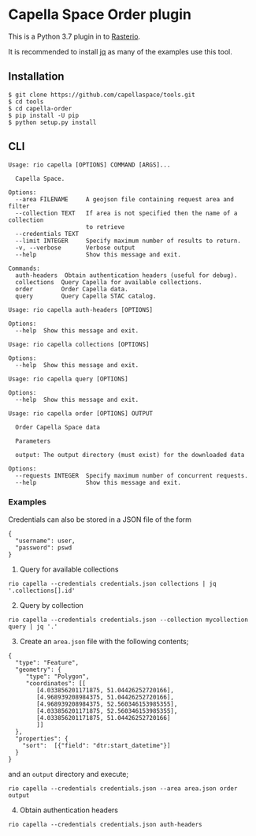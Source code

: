 # Capella Space Order plugin

This is a Python 3.7 plugin in to [Rasterio](https://github.com/mapbox/rasterio).

It is recommended to install [jq](https://stedolan.github.io/jq/) as many of the examples use this tool.

## Installation

```
$ git clone https://github.com/capellaspace/tools.git
$ cd tools
$ cd capella-order
$ pip install -U pip
$ python setup.py install
```

## CLI

```
Usage: rio capella [OPTIONS] COMMAND [ARGS]...

  Capella Space.

Options:
  --area FILENAME     A geojson file containing request area and filter
  --collection TEXT   If area is not specified then the name of a collection
                      to retrieve
  --credentials TEXT
  --limit INTEGER     Specify maximum number of results to return.
  -v, --verbose       Verbose output
  --help              Show this message and exit.

Commands:
  auth-headers  Obtain authentication headers (useful for debug).
  collections  Query Capella for available collections.
  order        Order Capella data.
  query        Query Capella STAC catalog.

```
```
Usage: rio capella auth-headers [OPTIONS]

Options:
  --help  Show this message and exit.
```
```
Usage: rio capella collections [OPTIONS]

Options:
  --help  Show this message and exit.
```
```
Usage: rio capella query [OPTIONS]

Options:
  --help  Show this message and exit.
```
```
Usage: rio capella order [OPTIONS] OUTPUT

  Order Capella Space data

  Parameters

  output: The output directory (must exist) for the downloaded data

Options:
  --requests INTEGER  Specify maximum number of concurrent requests.
  --help              Show this message and exit.
```

### Examples

Credentials can also be stored in a JSON file of the form

```
{
  "username": user,
  "password": pswd
}
```

1. Query for available collections

`rio capella --credentials credentials.json collections | jq '.collections[].id'`

2. Query by collection

`rio capella --credentials credentials.json --collection mycollection query | jq '.'`

3. Create an `area.json` file with the following contents;

```
{
  "type": "Feature",
  "geometry": {
     "type": "Polygon",
     "coordinates": [[
        [4.033856201171875, 51.04426252720166],
        [4.968939208984375, 51.04426252720166],
        [4.968939208984375, 52.560346153985355],
        [4.033856201171875, 52.560346153985355],
        [4.033856201171875, 51.04426252720166]
        ]]
  },
  "properties": {
    "sort":  [{"field": "dtr:start_datetime"}]
  }
}
```

and an `output` directory and execute;

`rio capella --credentials credentials.json --area area.json order output`

4. Obtain authentication headers

`rio capella --credentials credentials.json auth-headers`